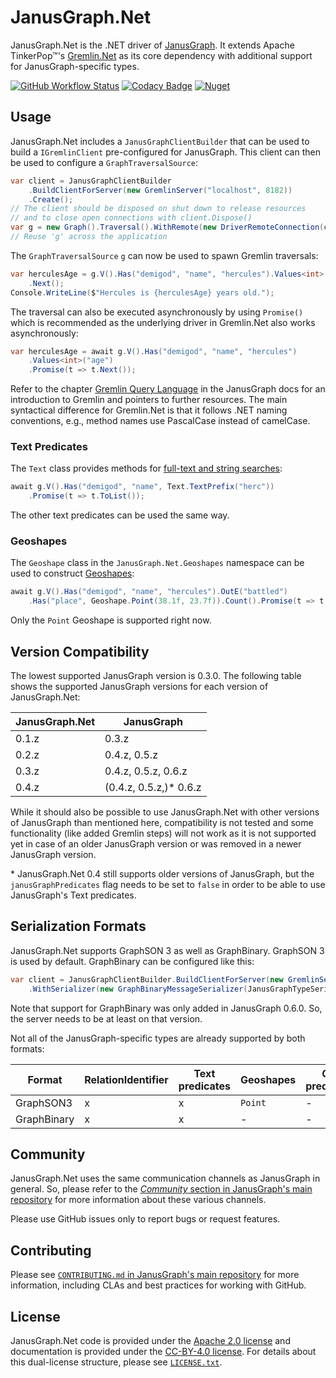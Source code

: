 # JanusGraph.Net

JanusGraph.Net is the .NET driver of [JanusGraph][janusgraph]. It extends
Apache TinkerPop™'s [Gremlin.Net][gremlin.net] as its core dependency
with additional support for JanusGraph-specific types.

[![GitHub Workflow Status][actions-badge]][actions-url]
[![Codacy Badge][codacy-badge]][codacy-url]
[![Nuget][nuget-badge]][nuget-url]

## Usage

JanusGraph.Net includes a `JanusGraphClientBuilder` that can be used to build
a `IGremlinClient` pre-configured for JanusGraph. This client can then be used
to configure a `GraphTraversalSource`:

```cs
var client = JanusGraphClientBuilder
    .BuildClientForServer(new GremlinServer("localhost", 8182))
    .Create();
// The client should be disposed on shut down to release resources
// and to close open connections with client.Dispose()
var g = new Graph().Traversal().WithRemote(new DriverRemoteConnection(client));
// Reuse 'g' across the application
```

The `GraphTraversalSource` `g` can now be used to spawn Gremlin traversals:

```cs
var herculesAge = g.V().Has("demigod", "name", "hercules").Values<int>("age")
    .Next();
Console.WriteLine($"Hercules is {herculesAge} years old.");
```

The traversal can also be executed asynchronously by using `Promise()` which is
recommended as the underlying driver in Gremlin.Net also works
asynchronously:

```cs
var herculesAge = await g.V().Has("demigod", "name", "hercules")
    .Values<int>("age")
    .Promise(t => t.Next());
```

Refer to the chapter [Gremlin Query Language][gremlin-chapter] in the
JanusGraph docs for an introduction to Gremlin and pointers to further
resources.
The main syntactical difference for Gremlin.Net is that it follows .NET naming
conventions, e.g., method names use PascalCase instead of camelCase.

### Text Predicates

The `Text` class provides methods for
[full-text and string searches][text-predicates]:

```cs
await g.V().Has("demigod", "name", Text.TextPrefix("herc"))
    .Promise(t => t.ToList());
```

The other text predicates can be used the same way.

### Geoshapes

The `Geoshape` class in the `JanusGraph.Net.Geoshapes` namespace can be used to
construct [Geoshapes][geoshapes]:

```cs
await g.V().Has("demigod", "name", "hercules").OutE("battled")
    .Has("place", Geoshape.Point(38.1f, 23.7f)).Count().Promise(t => t.Next());
```

Only the `Point` Geoshape is supported right now.

## Version Compatibility

The lowest supported JanusGraph version is 0.3.0.
The following table shows the supported JanusGraph versions for each version
of JanusGraph.Net:

| JanusGraph.Net | JanusGraph             |
| -------------- | ---------------------- |
| 0.1.z          | 0.3.z                  |
| 0.2.z          | 0.4.z, 0.5.z           |
| 0.3.z          | 0.4.z, 0.5.z, 0.6.z    |
| 0.4.z          | (0.4.z, 0.5.z,)* 0.6.z |

While it should also be possible to use JanusGraph.Net with other versions of
JanusGraph than mentioned here, compatibility is not tested and some
functionality (like added Gremlin steps) will not work as it is not supported
yet in case of an older JanusGraph version or was removed in a newer JanusGraph
version.

\* JanusGraph.Net 0.4 still supports older versions of JanusGraph, but the
`janusGraphPredicates` flag needs to be set to `false` in order to be able to
use JanusGraph's Text predicates.

## Serialization Formats

JanusGraph.Net supports GraphSON 3 as well as GraphBinary. GraphSON 3 is used
by default. GraphBinary can be configured like this:

```c#
var client = JanusGraphClientBuilder.BuildClientForServer(new GremlinServer("localhost", 8182))
    .WithSerializer(new GraphBinaryMessageSerializer(JanusGraphTypeSerializerRegistry.Instance)).Create();
```

Note that support for GraphBinary was only added in JanusGraph 0.6.0. So, the
server needs to be at least on that version.

Not all of the JanusGraph-specific types are already supported by both formats:

| Format      | RelationIdentifier | Text predicates | Geoshapes | Geo predicates |
| ----------- | ------------------ | --------------- | --------- | -------------- |
| GraphSON3   | x                  | x               | `Point`   | -              |
| GraphBinary | x                  | x               | -         | -              |

## Community

JanusGraph.Net uses the same communication channels as JanusGraph in general.
So, please refer to the
[_Community_ section in JanusGraph's main repository][janusgraph-community]
for more information about these various channels.

Please use GitHub issues only to report bugs or request features.

## Contributing

Please see
[`CONTRIBUTING.md` in JanusGraph's main repository][janusgraph-contributing]
for more information, including CLAs and best practices for working with
GitHub.

## License

JanusGraph.Net code is provided under the [Apache 2.0 license](APACHE-2.0.txt)
and documentation is provided under the [CC-BY-4.0 license](CC-BY-4.0.txt). For
details about this dual-license structure, please see
[`LICENSE.txt`](LICENSE.txt).

[codacy-badge]: https://api.codacy.com/project/badge/Grade/eb69004e41f64f03be82228e6faaedd1
[codacy-url]: https://app.codacy.com/project/JanusGraph/janusgraph-dotnet/dashboard
[nuget-badge]: https://img.shields.io/nuget/v/JanusGraph.NET
[nuget-url]: https://www.nuget.org/packages/JanusGraph.NET/
[actions-badge]: https://img.shields.io/github/workflow/status/JanusGraph/janusgraph-dotnet/.NET
[actions-url]: https://github.com/JanusGraph/janusgraph-dotnet/actions
[janusgraph]: https://janusgraph.org/
[gremlin.net]: http://tinkerpop.apache.org/docs/current/reference/#gremlin-DotNet
[gremlin-chapter]: https://docs.janusgraph.org/basics/gremlin/
[text-predicates]: https://docs.janusgraph.org/index-backend/search-predicates/#text-predicate
[geoshapes]: https://docs.janusgraph.org/index-backend/search-predicates/#geoshape-data-type
[janusgraph-community]: https://github.com/JanusGraph/janusgraph#community
[janusgraph-contributing]: https://github.com/JanusGraph/janusgraph/blob/master/CONTRIBUTING.md
